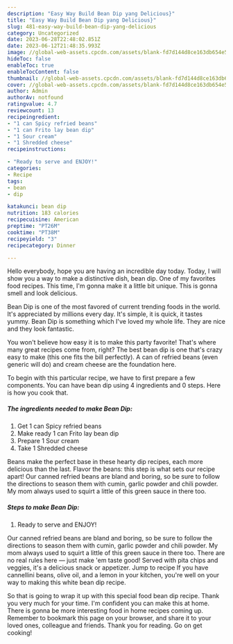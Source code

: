 ```yaml
---
description: "Easy Way Build Bean Dip yang Delicious}"
title: "Easy Way Build Bean Dip yang Delicious}"
slug: 481-easy-way-build-bean-dip-yang-delicious
category: Uncategorized
date: 2023-06-28T22:48:02.851Z
date: 2023-06-12T21:48:35.993Z
image: //global-web-assets.cpcdn.com/assets/blank-fd7d144d8ce163db654e5a02c40b08a2775adb7897d16e4062681dc7e1b2800f.png
hideToc: false
enableToc: true
enableTocContent: false
thumbnail: //global-web-assets.cpcdn.com/assets/blank-fd7d144d8ce163db654e5a02c40b08a2775adb7897d16e4062681dc7e1b2800f.png
cover: //global-web-assets.cpcdn.com/assets/blank-fd7d144d8ce163db654e5a02c40b08a2775adb7897d16e4062681dc7e1b2800f.png
author: Admin
authorAv: notfound
ratingvalue: 4.7
reviewcount: 13
recipeingredient:
- "1 can Spicy refried beans"
- "1 can Frito lay bean dip"
- "1 Sour cream"
- "1 Shredded cheese"
recipeinstructions:

- "Ready to serve and ENJOY!"
categories:
- Recipe
tags:
- bean
- dip

katakunci: bean dip 
nutrition: 183 calories
recipecuisine: American
preptime: "PT26M"
cooktime: "PT38M"
recipeyield: "3"
recipecategory: Dinner

---
```



Hello everybody, hope you are having an incredible day today. Today, I will show you a way to make a distinctive dish, bean dip. One of my favorites food recipes. This time, I'm gonna make it a little bit unique. This is gonna smell and look delicious.

Bean Dip is one of the most favored of current trending foods in the world. It's appreciated by millions every day. It's simple, it is quick, it tastes yummy. Bean Dip is something which I've loved my whole life. They are nice and they look fantastic.

You won&#39;t believe how easy it is to make this party favorite! That&#39;s where many great recipes come from, right? The best bean dip is one that&#39;s crazy easy to make (this one fits the bill perfectly). A can of refried beans (even generic will do) and cream cheese are the foundation here.


To begin with this particular recipe, we have to first prepare a few components. You can have bean dip using 4 ingredients and 0 steps. Here is how you cook that.

<!--inarticleads1-->

##### The ingredients needed to make Bean Dip:

1. Get 1 can Spicy refried beans
1. Make ready 1 can Frito lay bean dip
1. Prepare 1 Sour cream
1. Take 1 Shredded cheese


Beans make the perfect base in these hearty dip recipes, each more delicious than the last. Flavor the beans: this step is what sets our recipe apart! Our canned refried beans are bland and boring, so be sure to follow the directions to season them with cumin, garlic powder and chili powder. My mom always used to squirt a little of this green sauce in there too. 

<!--inarticleads2-->

##### Steps to make Bean Dip:


1. Ready to serve and ENJOY!

Our canned refried beans are bland and boring, so be sure to follow the directions to season them with cumin, garlic powder and chili powder. My mom always used to squirt a little of this green sauce in there too. There are no real rules here — just make &#39;em taste good! Served with pita chips and veggies, it&#39;s a delicious snack or appetizer. Jump to recipe If you have cannellini beans, olive oil, and a lemon in your kitchen, you&#39;re well on your way to making this white bean dip recipe. 

So that is going to wrap it up with this special food bean dip recipe. Thank you very much for your time. I'm confident you can make this at home. There is gonna be more interesting food in home recipes coming up. Remember to bookmark this page on your browser, and share it to your loved ones, colleague and friends. Thank you for reading. Go on get cooking!

